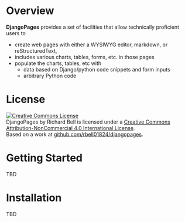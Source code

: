 # Overview

**DjangoPages** provides a set of facilities that allow technically proficient users to

* create web pages with either a WYSIWYG editor, markdown, or reStructuredText,
* includes various charts, tables, forms, etc. in those pages
* populate the charts, tables, etc with
    * data based on Django/python code snippets and form inputs
    * arbitrary Python code

# License

<a rel="license" href="http://creativecommons.org/licenses/by-nc/4.0/deed.en_US">
<img alt="Creative Commons License" style="border-width:0" src="http://i.creativecommons.org/l/by-nc/4.0/88x31.png" /></a>
<br /><span xmlns:dct="http://purl.org/dc/terms/" property="dct:title">DjangoPages</span> by
<span xmlns:cc="http://creativecommons.org/ns#" property="cc:attributionName">Richard Bell</span> is licensed under a
<a rel="license" href="http://creativecommons.org/licenses/by-nc/4.0/deed.en_US">
Creative Commons Attribution-NonCommercial 4.0 International License</a>.<br />Based on a work at
<a xmlns:dct="http://purl.org/dc/terms/" href="https://github.com/rbell01824/django_pages" rel="dct:source">github.com/rbell01824/djangopages</a>.

# Getting Started

TBD

# Installation

TBD


